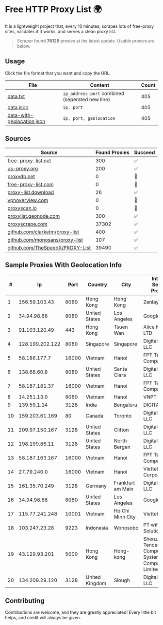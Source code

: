 
# Free HTTP Proxy List 🌍

It is a lightweight project that, every 10 minutes, scrapes lots of free-proxy sites, validates if it works, and serves a clean proxy list.


> Scraper found **78125** proxies at the latest update. Usable proxies are below.

## Usage

Click the file format that you want and copy the URL.


|File|Content|Count|
|----|-------|-----|
|[data.txt](https://raw.githubusercontent.com/themiralay/Proxy-List-World/master/data.txt)|`ip_address:port` combined (seperated new line)|405|
|[data.json](https://raw.githubusercontent.com/themiralay/Proxy-List-World/master/data.json)|`ip, port`|405|
|[data-with-geolocation.json](https://raw.githubusercontent.com/themiralay/Proxy-List-World/master/data-with-geolocation.json)|`ip, port, geolocation`|405|

## Sources

|Source|Found Proxies|Succeed|
|------|-------------|-------|
|[free-proxy-list.net](https://free-proxy-list.net)|300|✅|
|[us-proxy.org](https://www.us-proxy.org)|200|✅|
|[proxydb.net](http://proxydb.net)|0|🚫|
|[free-proxy-list.com](https://free-proxy-list.com/?page=&port=&type%5B%5D=http&type%5B%5D=https&up_time=0&search=Search)|0|🚫|
|[proxy-list.download](https://www.proxy-list.download/HTTP)|26|✅|
|[vpnoverview.com](https://vpnoverview.com/privacy/anonymous-browsing/free-proxy-servers)|0|🚫|
|[proxyscan.io](https://www.proxyscan.io)|0|🚫|
|[proxylist.geonode.com](https://proxylist.geonode.com/api/proxy-list?limit=300&page=1&sort_by=lastChecked&sort_type=desc&protocols=http,https)|300|✅|
|[proxyscrape.com](https://api.proxyscrape.com/v2/?request=displayproxies&protocol=http&timeout=10000&country=all&ssl=all&anonymity=all)|37302|✅|
|[github.com/clarketm/proxy-list](https://raw.githubusercontent.com/clarketm/proxy-list/master/proxy-list-raw.txt)|400|✅|
|[github.com/monosans/proxy-list](https://raw.githubusercontent.com/monosans/proxy-list/main/proxies/http.txt)|107|✅|
|[github.com/TheSpeedX/PROXY-List](https://raw.githubusercontent.com/TheSpeedX/PROXY-List/master/http.txt)|39490|✅|


## Sample Proxies With Geolocation Info

|#|Ip|Port|Country|City|Internet Service Provider|
|-|--|----|-------|----|-------------------------|
|1|156.59.103.43|8080|Hong Kong|Hong Kong|Zenlayer Inc|
|2|34.94.98.68|8080|United States|Los Angeles|Google LLC|
|3|91.103.120.49|443|Hong Kong|Tsuen Wan|Alice Networks LTD|
|4|128.199.202.122|8080|Singapore|Singapore|DigitalOcean, LLC|
|5|58.186.177.7|16000|Vietnam|Hanoi|FPT Telecom Company|
|6|138.68.60.8|8080|United States|Santa Clara|DigitalOcean, LLC|
|7|58.187.181.37|16000|Vietnam|Hanoi|FPT Telecom Company|
|8|14.251.13.0|8080|Vietnam|Hanoi|VNPT|
|9|139.59.1.14|3128|India|Bengaluru|DIGITALOCEAN|
|10|159.203.61.169|80|Canada|Toronto|DigitalOcean, LLC|
|11|209.97.150.167|3128|United States|Clifton|DigitalOcean, LLC|
|12|198.199.86.11|3128|United States|North Bergen|DigitalOcean, LLC|
|13|58.187.163.167|16000|Vietnam|Hanoi|FPT Telecom Company|
|14|27.79.240.0|16000|Vietnam|Hanoi|Viettel Corporation|
|15|161.35.70.249|3128|Germany|Frankfurt am Main|DigitalOcean, LLC|
|16|34.94.98.68|8080|United States|Los Angeles|Google LLC|
|17|115.77.241.248|10001|Vietnam|Ho Chi Minh City|Viettel Group|
|18|103.247.23.28|9223|Indonesia|Wonosobo|PT wifian Solution|
|19|43.129.93.201|5000|Hong Kong|Hong-kong|Shenzhen Tencent Computer Systems Company Limited|
|20|134.209.29.120|3128|United Kingdom|Slough|DigitalOcean, LLC|



## Contributing

Contributions are welcome, and they are greatly appreciated! Every
little bit helps, and credit will always be given.

